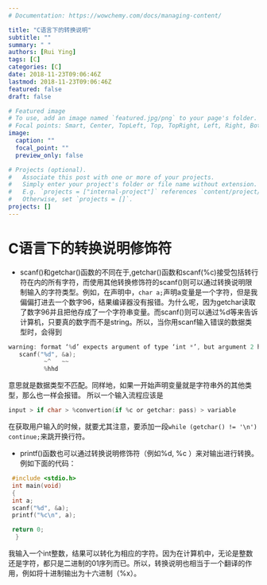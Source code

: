 ```yaml
---
# Documentation: https://wowchemy.com/docs/managing-content/

title: "C语言下的转换说明"
subtitle: ""
summary: " "
authors: [Rui Ying]
tags: [C]
categories: [C]
date: 2018-11-23T09:06:46Z
lastmod: 2018-11-23T09:06:46Z
featured: false
draft: false

# Featured image
# To use, add an image named `featured.jpg/png` to your page's folder.
# Focal points: Smart, Center, TopLeft, Top, TopRight, Left, Right, BottomLeft, Bottom, BottomRight.
image:
  caption: ""
  focal_point: ""
  preview_only: false

# Projects (optional).
#   Associate this post with one or more of your projects.
#   Simply enter your project's folder or file name without extension.
#   E.g. `projects = ["internal-project"]` references `content/project/deep-learning/index.md`.
#   Otherwise, set `projects = []`.
projects: []
---
```

# C语言下的转换说明修饰符

* scanf()和getchar()函数的不同在于,getchar()函数和scanf(%c)接受包括转行符在内的所有字符，而使用其他转换修饰符的scanf()则可以通过转换说明限制输入的字符类型。例如，在声明中，`char a;`声明a变量是一个字符，但是我偏偏打进去一个数字96，结果编译器没有报错。为什么呢，因为getchar读取了数字96并且把他存成了一个字符串变量。而scanf()则可以通过%d等来告诉计算机，只要真的数字而不是string。所以，当你用scanf输入错误的数据类型时，会得到

```C
warning: format ‘%d’ expects argument of type ‘int *’, but argument 2 has type ‘char *’ [-Wformat=]
   scanf("%d", &a);
          ~^   ~~
          %hhd
```

意思就是数据类型不匹配。同样地，如果一开始声明变量就是字符串外的其他类型，那么也一样会报错。
所以一个输入流程应该是

```C
input > if char > %convertion(if %c or getchar: pass) > variable
```

在获取用户输入的时候，就要尤其注意，要添加一段`while (getchar() != '\n') continue;`来跳开换行符。

* printf()函数也可以通过转换说明修饰符（例如%d, %c ）来对输出进行转换。例如下面的代码：

```C
 #include <stdio.h>
 int main(void)
 {
 int a;
 scanf("%d", &a);
 printf("%c\n", a);

 return 0;
  }
```

我输入一个int整数，结果可以转化为相应的字符。因为在计算机中，无论是整数还是字符，都只是二进制的01序列而已。所以，转换说明也相当于一个翻译的作用，例如将十进制输出为十六进制（%x）。
